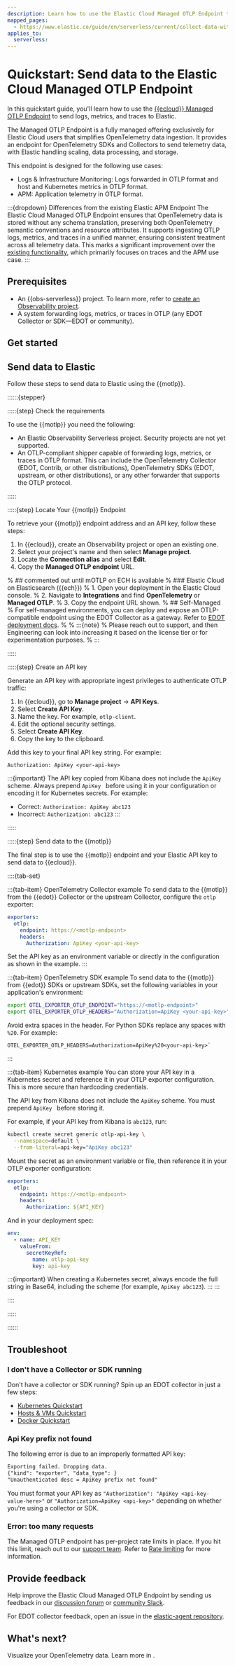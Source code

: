 ```yaml
---
description: Learn how to use the Elastic Cloud Managed OTLP Endpoint to send logs, metrics, and traces to Elastic Observability.
mapped_pages:
  - https://www.elastic.co/guide/en/serverless/current/collect-data-with-native-otlp.html
applies_to:
  serverless:
---
```


# Quickstart: Send data to the Elastic Cloud Managed OTLP Endpoint

In this quickstart guide, you'll learn how to use the [{{ecloud}} Managed OTLP Endpoint](opentelemetry://reference/motlp.md) to send logs, metrics, and traces to Elastic.

The Managed OTLP Endpoint is a fully managed offering exclusively for Elastic Cloud users that simplifies OpenTelemetry data ingestion. It provides an endpoint for OpenTelemetry SDKs and Collectors to send telemetry data, with Elastic handling scaling, data processing, and storage.

This endpoint is designed for the following use cases:

* Logs & Infrastructure Monitoring: Logs forwarded in OTLP format and host and Kubernetes metrics in OTLP format.
* APM: Application telemetry in OTLP format.

:::{dropdown} Differences from the existing Elastic APM Endpoint
The Elastic Cloud Managed OTLP Endpoint ensures that OpenTelemetry data is stored without any schema translation, preserving both OpenTelemetry semantic conventions and resource attributes. It supports ingesting OTLP logs, metrics, and traces in a unified manner, ensuring consistent treatment across all telemetry data. This marks a significant improvement over the [existing functionality](/solutions/observability/apm/use-opentelemetry-with-apm.md), which primarily focuses on traces and the APM use case.
:::

## Prerequisites

* An {{obs-serverless}} project. To learn more, refer to [create an Observability project](/solutions/observability/get-started.md).
* A system forwarding logs, metrics, or traces in OTLP (any EDOT Collector or SDK—EDOT or community).

## Get started

## Send data to Elastic

Follow these steps to send data to Elastic using the {{motlp}}.

::::::{stepper}

:::::{step} Check the requirements

To use the {{motlp}} you need the following:

* An Elastic Observability Serverless project. Security projects are not yet supported.
* An OTLP-compliant shipper capable of forwarding logs, metrics, or traces in OTLP format. This can include the OpenTelemetry Collector (EDOT, Contrib, or other distributions), OpenTelemetry SDKs (EDOT, upstream, or other distributions), or any other forwarder that supports the OTLP protocol.

:::::

:::::{step} Locate Your {{motlp}} Endpoint

To retrieve your {{motlp}} endpoint address and an API key, follow these steps:

1. In {{ecloud}}, create an Observability project or open an existing one.
2. Select your project's name and then select **Manage project**.
3. Locate the **Connection alias** and select **Edit**.
4. Copy the **Managed OTLP endpoint** URL.

% ## commented out until mOTLP on ECH is available
% ### Elastic Cloud on Elasticsearch ({{ech}})
% 1. Open your deployment in the Elastic Cloud console.
% 2. Navigate to **Integrations** and find **OpenTelemetry** or **Managed OTLP**.
% 3. Copy the endpoint URL shown.
% ## Self-Managed
% For self-managed environments, you can deploy and expose an OTLP-compatible endpoint using the EDOT Collector as a gateway. Refer to [EDOT deployment docs](https://www.elastic.co/docs/reference/opentelemetry/edot-collector/modes#edot-collector-as-gateway).
%
% :::{note}
% Please reach out to support, and then Engineering can look into increasing it based on the license tier or for experimentation purposes.
% :::

:::::

:::::{step} Create an API key

Generate an API key with appropriate ingest privileges to authenticate OTLP traffic:

1. In {{ecloud}}, go to **Manage project** → **API Keys**.
2. Select **Create API Key**.
3. Name the key. For example, `otlp-client`.
4. Edit the optional security settings.
5. Select **Create API Key**.
6. Copy the key to the clipboard.

Add this key to your final API key string. For example:

```
Authorization: ApiKey <your-api-key>
```

:::{important}
The API key copied from Kibana does not include the `ApiKey` scheme. Always prepend `ApiKey ` before using it in your configuration or encoding it for Kubernetes secrets. For example:

  - Correct: `Authorization: ApiKey abc123`
  - Incorrect: `Authorization: abc123`
:::

:::::

:::::{step} Send data to the {{motlp}}

The final step is to use the {{motlp}} endpoint and your Elastic API key to send data to {{ecloud}}.

::::{tab-set}

:::{tab-item} OpenTelemetry Collector example
To send data to the {{motlp}} from the {{edot}} Collector or the upstream Collector, configure the `otlp` exporter:

```yaml
exporters:
  otlp:
    endpoint: https://<motlp-endpoint>
    headers:
      Authorization: ApiKey <your-api-key>
```

Set the API key as an environment variable or directly in the configuration as shown in the example.
:::

:::{tab-item} OpenTelemetry SDK example
To send data to the {{motlp}} from {{edot}} SDKs or upstream SDKs, set the following variables in your application's environment:

```bash
export OTEL_EXPORTER_OTLP_ENDPOINT="https://<motlp-endpoint>"
export OTEL_EXPORTER_OTLP_HEADERS="Authorization=ApiKey <your-api-key>"
```

Avoid extra spaces in the header. For Python SDKs replace any spaces with `%20`. For example:

```
OTEL_EXPORTER_OTLP_HEADERS=Authorization=ApiKey%20<your-api-key>`
```
:::

:::{tab-item} Kubernetes example
You can store your API key in a Kubernetes secret and reference it in your OTLP exporter configuration. This is more secure than hardcoding credentials.

The API key from Kibana does not include the `ApiKey` scheme. You must prepend `ApiKey ` before storing it. 

For example, if your API key from Kibana is `abc123`, run:

```bash
kubectl create secret generic otlp-api-key \
  --namespace=default \
  --from-literal=api-key="ApiKey abc123"
```

Mount the secret as an environment variable or file, then reference it in your OTLP exporter configuration:

```yaml
exporters:
  otlp:
    endpoint: https://<motlp-endpoint>
    headers:
      Authorization: ${API_KEY}
```

And in your deployment spec:

```yaml
env:
  - name: API_KEY
    valueFrom:
      secretKeyRef:
        name: otlp-api-key
        key: api-key
```

:::{important}
When creating a Kubernetes secret, always encode the full string in Base64, including the scheme (for example, `ApiKey abc123`).
:::
:::

::::

:::::

::::::

## Troubleshoot

### I don't have a Collector or SDK running

Don't have a collector or SDK running? Spin up an EDOT collector in just a few steps:

* [Kubernetes Quickstart](opentelemetry://reference/quickstart/serverless/k8s.md)
* [Hosts & VMs Quickstart](opentelemetry://reference/quickstart/serverless/hosts_vms.md)
* [Docker Quickstart](opentelemetry://reference/quickstart/serverless/docker.md)

### Api Key prefix not found

The following error is due to an improperly formatted API key:

```txt
Exporting failed. Dropping data.
{"kind": "exporter", "data_type": }
"Unauthenticated desc = ApiKey prefix not found"
```

You must format your API key as `"Authorization": "ApiKey <api-key-value-here>"` or `"Authorization=ApiKey <api-key>"` depending on whether you're using a collector or SDK.

### Error: too many requests

The Managed OTLP endpoint has per-project rate limits in place. If you hit this limit, reach out to our [support team](https://support.elastic.co). Refer to [Rate limiting](opentelemetry://reference/motlp.md#rate-limiting) for more information.

## Provide feedback

Help improve the Elastic Cloud Managed OTLP Endpoint by sending us feedback in our [discussion forum](https://discuss.elastic.co/c/apm) or [community Slack](https://elasticstack.slack.com/signup#/domain-signup).

For EDOT collector feedback, open an issue in the [elastic-agent repository](https://github.com/elastic/elastic-agent/issues).

## What's next?

Visualize your OpenTelemetry data. Learn more in [](/solutions/observability/otlp-visualize.md).
